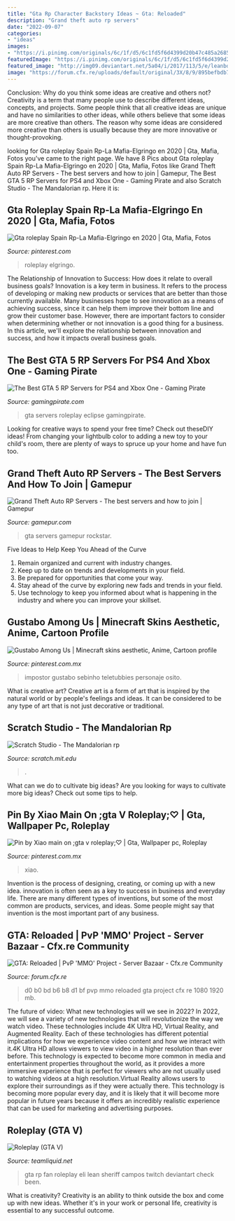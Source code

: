 ```yaml
---
title: "Gta Rp Character Backstory Ideas ~ Gta: Reloaded"
description: "Grand theft auto rp servers"
date: "2022-09-07"
categories:
- "ideas"
images:
- "https://i.pinimg.com/originals/6c/1f/d5/6c1fd5f6d4399d20b47c485a26857f11.jpg"
featuredImage: "https://i.pinimg.com/originals/6c/1f/d5/6c1fd5f6d4399d20b47c485a26857f11.jpg"
featured_image: "http://img09.deviantart.net/5a04/i/2017/113/5/e/leanbois_by_danusko-db6uq7b.jpg"
image: "https://forum.cfx.re/uploads/default/original/3X/8/9/895befbdb71250533e0963c2435b8d0f5b18772e.jpeg"
---
```



Conclusion: Why do you think some ideas are creative and others not?
Creativity is a term that many people use to describe different ideas, concepts, and projects. Some people think that all creative ideas are unique and have no similarities to other ideas, while others believe that some ideas are more creative than others. The reason why some ideas are considered more creative than others is usually because they are more innovative or thought-provoking.

	

		
looking for Gta roleplay Spain Rp-La Mafia-Elgringo en 2020 | Gta, Mafia, Fotos you've came to the right page. We have 8 Pics about Gta roleplay Spain Rp-La Mafia-Elgringo en 2020 | Gta, Mafia, Fotos like Grand Theft Auto RP Servers - The best servers and how to join | Gamepur, The Best GTA 5 RP Servers for PS4 and Xbox One - Gaming Pirate and also Scratch Studio - The Mandalorian rp. Here it is:
		
    
## Gta Roleplay Spain Rp-La Mafia-Elgringo En 2020 | Gta, Mafia, Fotos

<img loading=lazy src="https://i.pinimg.com/originals/6c/1f/d5/6c1fd5f6d4399d20b47c485a26857f11.jpg" onerror="this.onerror=null;this.src='https://tse3.mm.bing.net/th?id=OIP.K4vOuicA0oUXGh5DqXC-JAHaHa&amp;pid=15.1';" alt="Gta roleplay Spain Rp-La Mafia-Elgringo en 2020 | Gta, Mafia, Fotos">

_Source: pinterest.com_

>roleplay elgringo. 

	

The Relationship of Innovation to Success: How does it relate to overall business goals?
Innovation is a key term in business. It refers to the process of developing or making new products or services that are better than those currently available. Many businesses hope to see innovation as a means of achieving success, since it can help them improve their bottom line and grow their customer base. However, there are important factors to consider when determining whether or not innovation is a good thing for a business. In this article, we'll explore the relationship between innovation and success, and how it impacts overall business goals.

    
## The Best GTA 5 RP Servers For PS4 And Xbox One - Gaming Pirate

<img loading=lazy src="https://gamingpirate.com/wp-content/uploads/2019/09/gta-5-servers953334393-585x325.jpg" onerror="this.onerror=null;this.src='https://tse3.mm.bing.net/th?id=OIP.xh-6dTBqadEl41nTBl4VXwHaEH&amp;pid=15.1';" alt="The Best GTA 5 RP Servers for PS4 and Xbox One - Gaming Pirate">

_Source: gamingpirate.com_

>gta servers roleplay eclipse gamingpirate. 

	

Looking for creative ways to spend your free time? Check out theseDIY ideas! From changing your lightbulb color to adding a new toy to your child's room, there are plenty of ways to spruce up your home and have fun too.

    
## Grand Theft Auto RP Servers - The Best Servers And How To Join | Gamepur

<img loading=lazy src="https://assets.gamepur.com/wp-content/uploads/2020/04/09091437/GTA-RP-servers-how-to-join.jpg" onerror="this.onerror=null;this.src='https://tse2.mm.bing.net/th?id=OIP.jX_HTeGoxFKwB-_kHviIRAHaEK&amp;pid=15.1';" alt="Grand Theft Auto RP Servers - The best servers and how to join | Gamepur">

_Source: gamepur.com_

>gta servers gamepur rockstar. 

	

Five Ideas to Help Keep You Ahead of the Curve
1. Remain organized and current with industry changes.
2. Keep up to date on trends and developments in your field.
3. Be prepared for opportunities that come your way.
4. Stay ahead of the curve by exploring new fads and trends in your field.
5. Use technology to keep you informed about what is happening in the industry and where you can improve your skillset.

    
## Gustabo Among Us | Minecraft Skins Aesthetic, Anime, Cartoon Profile

<img loading=lazy src="https://i.pinimg.com/736x/a3/05/1a/a3051ae9d1410ac397e3b0a946bf5b9b.jpg" onerror="this.onerror=null;this.src='https://tse1.mm.bing.net/th?id=OIP.MOvDFI0I5ENIRZJbP1j5xQHaHa&amp;pid=15.1';" alt="Gustabo Among Us | Minecraft skins aesthetic, Anime, Cartoon profile">

_Source: pinterest.com.mx_

>impostor gustabo sebinho teletubbies personaje osito. 

	

What is creative art?
Creative art is a form of art that is inspired by the natural world or by people's feelings and ideas. It can be considered to be any type of art that is not just decorative or traditional.

    
## Scratch Studio - The Mandalorian Rp

<img loading=lazy src="https://cdn2.scratch.mit.edu/get_image/gallery/25610422_200x130.png" onerror="this.onerror=null;this.src='https://tse1.mm.bing.net/th?id=OIP.56G9WT54UvyleqRnVYQCUAAAAA&amp;pid=15.1';" alt="Scratch Studio - The Mandalorian rp">

_Source: scratch.mit.edu_

>. 

	

What can we do to cultivate big ideas?
Are you looking for ways to cultivate more big ideas? Check out some tips to help.

    
## Pin By Xiao Main On ;gta V Roleplay;♡ | Gta, Wallpaper Pc, Roleplay

<img loading=lazy src="https://i.pinimg.com/originals/f9/52/98/f9529885059e218fc7565a4b61285100.jpg" onerror="this.onerror=null;this.src='https://tse2.mm.bing.net/th?id=OIP.ySvIpFaDp8_p3YPen5DfKgHaEK&amp;pid=15.1';" alt="Pin by Xiao main on ;gta v roleplay;♡ | Gta, Wallpaper pc, Roleplay">

_Source: pinterest.com.mx_

>xiao. 

	

Invention is the process of designing, creating, or coming up with a new idea. innovation is often seen as a key to success in business and everyday life. There are many different types of inventions, but some of the most common are products, services, and ideas. Some people might say that invention is the most important part of any business.

    
## GTA: Reloaded | PvP &#039;MMO&#039; Project - Server Bazaar - Cfx.re Community

<img loading=lazy src="https://forum.cfx.re/uploads/default/original/3X/8/9/895befbdb71250533e0963c2435b8d0f5b18772e.jpeg" onerror="this.onerror=null;this.src='https://tse4.mm.bing.net/th?id=OIP.fIC185PyAMgOQhONFA7WUgHaEK&amp;pid=15.1';" alt="GTA: Reloaded | PvP &#039;MMO&#039; Project - Server Bazaar - Cfx.re Community">

_Source: forum.cfx.re_

>d0 b0 bd b6 b8 d1 bf pvp mmo reloaded gta project cfx re 1080 1920 mb. 

	

The future of video: What new technologies will we see in 2022?
In 2022, we will see a variety of new technologies that will revolutionize the way we watch video. These technologies include 4K Ultra HD, Virtual Reality, and Augmented Reality. Each of these technologies has different potential implications for how we experience video content and how we interact with it.4K Ultra HD allows viewers to view video in a higher resolution than ever before. This technology is expected to become more common in media and entertainment properties throughout the world, as it provides a more immersive experience that is perfect for viewers who are not usually used to watching videos at a high resolution.Virtual Reality allows users to explore their surroundings as if they were actually there. This technology is becoming more popular every day, and it is likely that it will become more popular in future years because it offers an incredibly realistic experience that can be used for marketing and advertising purposes.

    
## Roleplay (GTA V)

<img loading=lazy src="http://img09.deviantart.net/5a04/i/2017/113/5/e/leanbois_by_danusko-db6uq7b.jpg" onerror="this.onerror=null;this.src='https://tse3.mm.bing.net/th?id=OIP.RmokMF0FkgB4_8UgmKfGsgHaFh&amp;pid=15.1';" alt="Roleplay (GTA V)">

_Source: teamliquid.net_

>gta rp fan roleplay eli lean sheriff campos twitch deviantart check been. 

	

What is creativity?
Creativity is an ability to think outside the box and come up with new ideas. Whether it's in your work or personal life, creativity is essential to any successful outcome.

